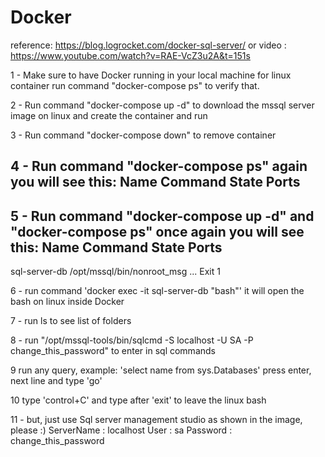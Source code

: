 # Docker

reference: https://blog.logrocket.com/docker-sql-server/
or video : https://www.youtube.com/watch?v=RAE-VcZ3u2A&t=151s

1 - Make sure to have Docker running in your local machine for linux container
run command "docker-compose ps" to verify that.

2 -  Run command "docker-compose up -d" 
to download the mssql server image on linux and create the container and run

3 - Run command "docker-compose down"
to remove container

4 - Run command "docker-compose ps" again
you will see this:
Name   Command   State   Ports
------------------------------

5 - Run command "docker-compose up -d" and "docker-compose ps" once again
you will see this:
    Name                   Command               State    Ports
---------------------------------------------------------------
sql-server-db   /opt/mssql/bin/nonroot_msg ...   Exit 1

6 - run command 'docker exec -it sql-server-db "bash"'
it will open the bash on linux inside Docker

7 - run ls to see list of folders

8 - run "/opt/mssql-tools/bin/sqlcmd -S localhost -U SA -P change_this_password" to enter in sql commands

9 run any query, example: 'select name from sys.Databases' press enter, next line and type 'go'

10 type 'control+C' and type after 'exit' to leave the linux bash

11 - but, just use Sql server management studio as shown in the image, please :)
ServerName : localhost
User       : sa
Password   : change_this_password